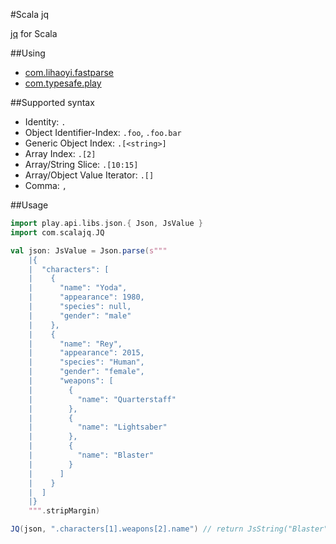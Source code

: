 #Scala jq

[jq](https://stedolan.github.io/jq/) for Scala

##Using 
*  [com.lihaoyi.fastparse](https://github.com/lihaoyi/fastparse/)
*  [com.typesafe.play](https://www.playframework.com/)

##Supported syntax
* Identity: `.`
* Object Identifier-Index: `.foo`, `.foo.bar`
* Generic Object Index: `.[<string>]`
* Array Index: `.[2]`
* Array/String Slice: `.[10:15]`
* Array/Object Value Iterator: `.[]`
* Comma: `,`

##Usage
```scala
import play.api.libs.json.{ Json, JsValue }
import com.scalajq.JQ

val json: JsValue = Json.parse(s"""
    |{
    |  "characters": [
    |    {
    |      "name": "Yoda",
    |      "appearance": 1980,
    |      "species": null,
    |      "gender": "male"
    |    },
    |    {
    |      "name": "Rey",
    |      "appearance": 2015,
    |      "species": "Human",
    |      "gender": "female",
    |      "weapons": [
    |        {
    |          "name": "Quarterstaff"
    |        },
    |        {
    |          "name": "Lightsaber"
    |        },
    |        {
    |          "name": "Blaster"
    |        }
    |      ]
    |    }
    |  ]
    |}
    """.stripMargin)

JQ(json, ".characters[1].weapons[2].name") // return JsString("Blaster")

```